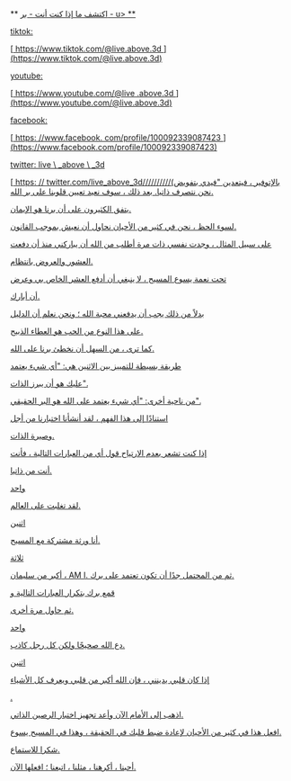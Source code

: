 ** <u> اكتشف ما إذا كنت أنت - بر - u> **

tiktok:

[<u> https://www.tiktok.com/@live.above.3d </u>] (https://www.tiktok.com/@live.above.3d)

youtube:

[<u> https://www.youtube.com/@live .above.3d </u>] (https://www.youtube.com/@live.above.3d)

facebook:

[<u> https: //www.facebook. com/profile/100092339087423 </u>] (https://www.facebook.com/profile/100092339087423)

twitter: live \ _above \ _3d

[<u> https: // twitter.com/live\_above\_3d</u>//////////بالإتوفير ، فيتعدين "فيدي بتفويض) نحن نتصرف ذاتيا. بعد ذلك ، سوف نعيد تعيين قلوبنا على بر الله.

يتفق الكثيرون على أن برنا هو الإيمان.

لسوء الحظ ، نحن في كثير من الأحيان نحاول أن نعيش بموجب القانون.

على سبيل المثال ، وجدت نفسي ذات مرة أطلب من الله أن يباركني منذ أن دفعت

العشور والعروض بانتظام.

تحت نعمة يسوع المسيح ، لا ينبغي أن أدفع العشر الخاص بي وعرض

أن أبارك.

بدلاً من ذلك يجب أن يدفعني محبة الله ؛ ونحن نعلم أن الدليل

على هذا النوع من الحب هو العطاء الذبيح.

كما ترى ، من السهل أن نخطئ برنا على الله.

طريقة بسيطة للتمييز بين الاثنين هي: "أي شيء يعتمد

عليك هو أن يبرز الذات".

من ناحية أخرى: "أي شيء يعتمد على الله هو البر الحقيقي".

استنادًا إلى هذا الفهم ، لقد أنشأنا اختبارنا من أجل

وصيرة الذات.

إذا كنت تشعر بعدم الارتياح قول أي من العبارات التالية ، فأنت

أنت من ذاتيا.

واحد

لقد تغلبت على العالم.

اثنين

أنا ورثة مشتركة مع المسيح.

ثلاثة

أكبر من سليمان ، AM I. ثم من المحتمل جدًا أن تكون تعتمد على برك.

قمع برك بتكرار العبارات التالية و

ثم حاول مرة أخرى.

واحد

دع الله صحيحًا ولكن كل رجل كاذب.

اثنين

إذا كان قلبي يدينني ، فإن الله أكبر من قلبي ويعرف كل الأشياء

.

اذهب إلى الأمام الآن وأعد تجهيز اختبار الرصين الذاتي.

افعل هذا في كثير من الأحيان لإعادة ضبط قلبك في الحقيقة ، وهذا في المسيح يسوع.

شكرا للاستماع.

أحبنا ، أكرهنا ، مثلنا ، اتبعنا ؛ افعلها الآن.